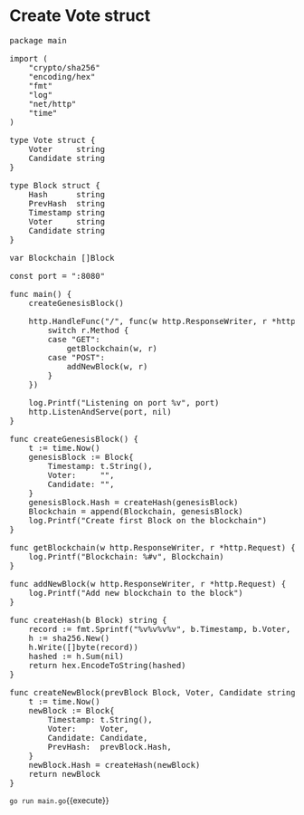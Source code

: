 # Create Vote struct

<pre class="file" data-filename="main.go" data-target="replace">
package main

import (
	"crypto/sha256"
	"encoding/hex"
	"fmt"
	"log"
	"net/http"
	"time"
)

type Vote struct {
	Voter     string
	Candidate string
}

type Block struct {
	Hash      string
	PrevHash  string
	Timestamp string
	Voter     string
	Candidate string
}

var Blockchain []Block

const port = ":8080"

func main() {
	createGenesisBlock()

	http.HandleFunc("/", func(w http.ResponseWriter, r *http.Request) {
		switch r.Method {
		case "GET":
			getBlockchain(w, r)
		case "POST":
			addNewBlock(w, r)
		}
	})

	log.Printf("Listening on port %v", port)
	http.ListenAndServe(port, nil)
}

func createGenesisBlock() {
	t := time.Now()
	genesisBlock := Block{
		Timestamp: t.String(),
		Voter:     "",
		Candidate: "",
	}
	genesisBlock.Hash = createHash(genesisBlock)
	Blockchain = append(Blockchain, genesisBlock)
	log.Printf("Create first Block on the blockchain")
}

func getBlockchain(w http.ResponseWriter, r *http.Request) {
	log.Printf("Blockchain: %#v", Blockchain)
}

func addNewBlock(w http.ResponseWriter, r *http.Request) {
	log.Printf("Add new blockchain to the block")
}

func createHash(b Block) string {
	record := fmt.Sprintf("%v%v%v%v", b.Timestamp, b.Voter, b.Candidate, b.PrevHash)
	h := sha256.New()
	h.Write([]byte(record))
	hashed := h.Sum(nil)
	return hex.EncodeToString(hashed)
}

func createNewBlock(prevBlock Block, Voter, Candidate string) Block {
	t := time.Now()
	newBlock := Block{
		Timestamp: t.String(),
		Voter:     Voter,
		Candidate: Candidate,
		PrevHash:  prevBlock.Hash,
	}
	newBlock.Hash = createHash(newBlock)
	return newBlock
}
</pre>

`go run main.go`{{execute}}